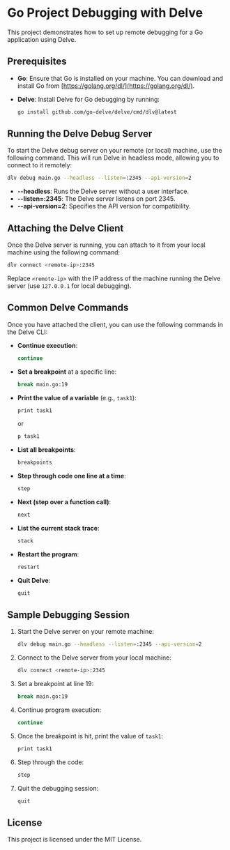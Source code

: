# Go Project Debugging with Delve

This project demonstrates how to set up remote debugging for a Go application using Delve.

## Prerequisites

- **Go**: Ensure that Go is installed on your machine. You can download and install Go from [https://golang.org/dl/](https://golang.org/dl/).
- **Delve**: Install Delve for Go debugging by running:

  ```bash
  go install github.com/go-delve/delve/cmd/dlv@latest
  ```

## Running the Delve Debug Server

To start the Delve debug server on your remote (or local) machine, use the following command. This will run Delve in headless mode, allowing you to connect to it remotely:

```bash
dlv debug main.go --headless --listen=:2345 --api-version=2
```

- **--headless**: Runs the Delve server without a user interface.
- **--listen=:2345**: The Delve server listens on port 2345.
- **--api-version=2**: Specifies the API version for compatibility.

## Attaching the Delve Client

Once the Delve server is running, you can attach to it from your local machine using the following command:

```bash
dlv connect <remote-ip>:2345
```

Replace `<remote-ip>` with the IP address of the machine running the Delve server (use `127.0.0.1` for local debugging).

## Common Delve Commands

Once you have attached the client, you can use the following commands in the Delve CLI:

- **Continue execution**:
  
  ```bash
  continue
  ```

- **Set a breakpoint** at a specific line:

  ```bash
  break main.go:19
  ```

- **Print the value of a variable** (e.g., `task1`):

  ```bash
  print task1
  ```

  or

  ```bash
  p task1
  ```

- **List all breakpoints**:

  ```bash
  breakpoints
  ```

- **Step through code one line at a time**:

  ```bash
  step
  ```

- **Next (step over a function call)**:

  ```bash
  next
  ```

- **List the current stack trace**:

  ```bash
  stack
  ```

- **Restart the program**:

  ```bash
  restart
  ```

- **Quit Delve**:

  ```bash
  quit
  ```

## Sample Debugging Session

1. Start the Delve server on your remote machine:
   ```bash
   dlv debug main.go --headless --listen=:2345 --api-version=2
   ```

2. Connect to the Delve server from your local machine:
   ```bash
   dlv connect <remote-ip>:2345
   ```

3. Set a breakpoint at line 19:
   ```bash
   break main.go:19
   ```

4. Continue program execution:
   ```bash
   continue
   ```

5. Once the breakpoint is hit, print the value of `task1`:
   ```bash
   print task1
   ```

6. Step through the code:
   ```bash
   step
   ```

7. Quit the debugging session:
   ```bash
   quit
   ```

## License

This project is licensed under the MIT License.
